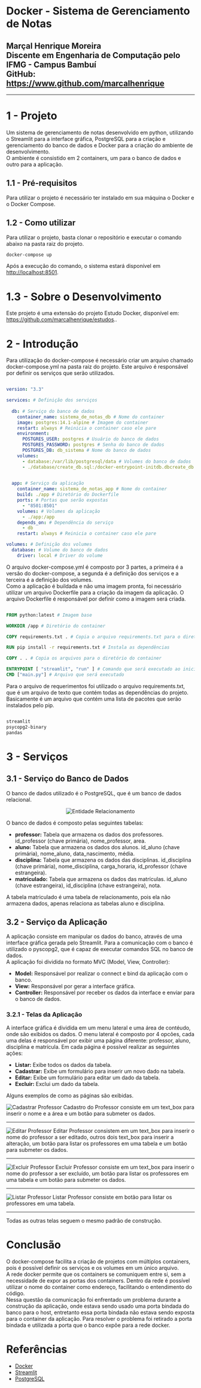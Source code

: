 # **Docker - Sistema de Gerenciamento de Notas**
Marçal Henrique Moreira  
Discente em Engenharia de Computação pelo IFMG - Campus Bambuí  
GitHub: <https://www.github.com/marcalhenrique>
--

------
# **1 - Projeto**
Um sistema de gerenciamento de notas desenvolvido em python, utilizando o Streamlit para a interface gráfica, PostgreSQL para a criação e gerenciamento do banco de dados e Docker para a criação do ambiente de desenvolvimento.  
O ambiente é consistido em 2 containers, um para o banco de dados e outro para a aplicação.

## **1.1 - Pré-requisitos**
Para utilizar o projeto é necessário ter instalado em sua máquina o Docker e o Docker Compose.

## **1.2 - Como utilizar**
Para utilizar o projeto, basta clonar o repositório e executar o comando abaixo na pasta raiz do projeto.
```bash
docker-compose up
```
Após a execução do comando, o sistema estará disponível em <http://localhost:8501>.



# **1.3 - Sobre o Desenvolvimento**
Este projeto é uma extensão do projeto Estudo Docker, disponível em:
<https://github.com/marcalhenrique/estudos>.. 

# **2 - Introdução**
Para utilização do docker-compose é necessário criar um arquivo chamado docker-compose.yml na pasta raiz do projeto. Este arquivo é responsável por definir os serviços que serão utilizados.

```yaml

version: "3.3"

services: # Definição dos serviços
    
  db: # Serviço do banco de dados
    container_name: sistema_de_notas_db # Nome do container
    image: postgres:14.1-alpine # Imagem do container
    restart: always # Reinicia o container caso ele pare
    environment:
      POSTGRES_USER: postgres # Usuário do banco de dados
      POSTGRES_PASSWORD: postgres # Senha do banco de dados
      POSTGRES_DB: db_sistema # Nome do banco de dados
    volumes:
      - database:/var/lib/postgresql/data # Volumes do banco de dados
      - ./database/create_db.sql:/docker-entrypoint-initdb.dbcreate_db.sql # Script de criação do banco de dados
    

  app: # Serviço da aplicação
    container_name: sistema_de_notas_app # Nome do container
    build: ./app # Diretório do Dockerfile
    ports: # Portas que serão expostas
      - "8501:8501"
    volumes: # Volumes da aplicação
      - ./app:/app
    depends_on: # Dependência do serviço
      - db
    restart: always # Reinicia o container caso ele pare

volumes: # Definição dos volumes
  database: # Volume do banco de dados
    driver: local # Driver do volume


```
O arquivo docker-compose.yml é composto por 3 partes, a primeira é a versão do docker-compose, a segunda é a definição dos serviços e a terceira é a definição dos volumes.  
Como a aplicação é buildada e não uma imagem pronta, foi necessário utilizar um arquivo Dockerfile para a criação da imagem da aplicação. O arquivo Dockerfile é responsável por definir como a imagem será criada.

```dockerfile

FROM python:latest # Imagem base

WORKDIR /app # Diretório do container

COPY requirements.txt . # Copia o arquivo requirements.txt para o diretório do container

RUN pip install -r requirements.txt # Instala as dependências

COPY . . # Copia os arquivos para o diretório do container

ENTRYPOINT [ "streamlit", "run" ] # Comando que será executado ao iniciar o container
CMD ["main.py"] # Arquivo que será executado

```
Para o arquivo de requerimentos foi utilizado o arquivo requirements.txt, que é um arquivo de texto que contém todas as dependências do projeto. Basicamente é um arquivo que contém uma lista de pacotes que serão instalados pelo pip.

```txt

streamlit
psycopg2-binary
pandas

```

# **3 - Serviços**
## **3.1 - Serviço do Banco de Dados**
O banco de dados utilizado é o PostgreSQL, que é um banco de dados relacional.  

<center>

![Entidade Relacionamento](documents_folder/diagrama_db.png)

</center>

O banco de dados é composto pelas seguintes tabelas:
- **professor:** Tabela que armazena os dados dos professores. id_professor (chave primária), nome_professor, area.
- **aluno:** Tabela que armazena os dados dos alunos. id_aluno (chave primária), nome_aluno, data_nascimento, média.
- **disciplina:** Tabela que armazena os dados das disciplinas. id_disciplina (chave primária), nome_disciplina, carga_horaria, id_professor (chave estrangeira).
- **matriculado:** Tabela que armazena os dados das matrículas. id_aluno (chave estrangeira), id_disciplina (chave estrangeira), nota.

A tabela matriculado é uma tabela de relacionamento, pois ela não armazena dados, apenas relaciona as tabelas aluno e disciplina.

## **3.2 - Serviço da Aplicação**
A aplicação consiste em manipular os dados do banco, através de uma interface gráfica gerada pelo Streamlit. Para a comunicação com o banco é utilizado o pyscopg2, que é capaz de executar comandos SQL no banco de dados.  
A aplicação foi dividida no formato MVC (Model, View, Controller):
- **Model:** Responsável por realizar o connect e bind da aplicação com o banco.
- **View:** Responsável por gerar a interface gráfica.
- **Controller:** Responsável por receber os dados da interface e enviar para o banco de dados.

### **3.2.1 - Telas da Aplicação**
A interface gráfica é dividida em um menu lateral e uma área de contéudo, onde são exibidos os dados. O menu lateral é composto por 4 opcões, cada uma delas é responsável por exibir uma página diferente: professor, aluno, disciplina e matrícula. Em cada página é possível realizar as seguintes ações:
- **Listar:** Exibe todos os dados da tabela.
- **Cadastrar:** Exibe um formulário para inserir um novo dado na tabela.
- **Editar:** Exibe um formulário para editar um dado da tabela.
- **Excluir:** Exclui um dado da tabela.

Alguns exemplos de como as páginas são exibidas.



![Cadastrar Professor](documents_folder/cadastrar_professor.png)
Cadastro do Professor consiste em um text_box para inserir o nome e a área e um botão para submeter os dados.

-----

![Editar Professor](documents_folder/editar_professor.png)
Editar Professor consistem em um text_box para inserir o nome do professor a ser editado, outros dois text_box para inserir a alteração, um botão para listar os professores em uma tabela e um botão para submeter os dados.

-----

![Excluir Professor](documents_folder/excluir_professor.png)
Excluir Professor consiste em um text_box para inserir o nome do professor a ser excluído, um botão para listar os professores em uma tabela e um botão para submeter os dados.

-----

![Listar Professor](documents_folder/listar_professor.png)
Listar Professor consiste em botão para listar os professores em uma tabela.

-----
Todas as outras telas seguem o mesmo padrão de construção.

# **Conclusão**
O docker-compose facilita a criação de projetos com múltiplos containers, pois é possível definir os serviços e os volumes em um único arquivo.  
A rede docker permite que os containers se comuniquem entre si, sem a necessidade de expor as portas dos containers. Dentro da rede é possível utilizar o nome do container como endereço, facilitando o entendimento do código.  
Nessa questão da comunicação foi enfrentado um problema durante a construção da aplicação, onde estava sendo usado uma porta bindada do banco para o host, entretanto essa porta bindada não estava sendo exposta para o container da aplicação. Para resolver o problema foi retirado a porta bindada e utilizada a porta que o banco expõe para a rede docker.  

# **Referências**
- [Docker](https://www.docker.com/)
- [Streamlit](https://www.streamlit.io/)
- [PostgreSQL](https://www.postgresql.org/)

